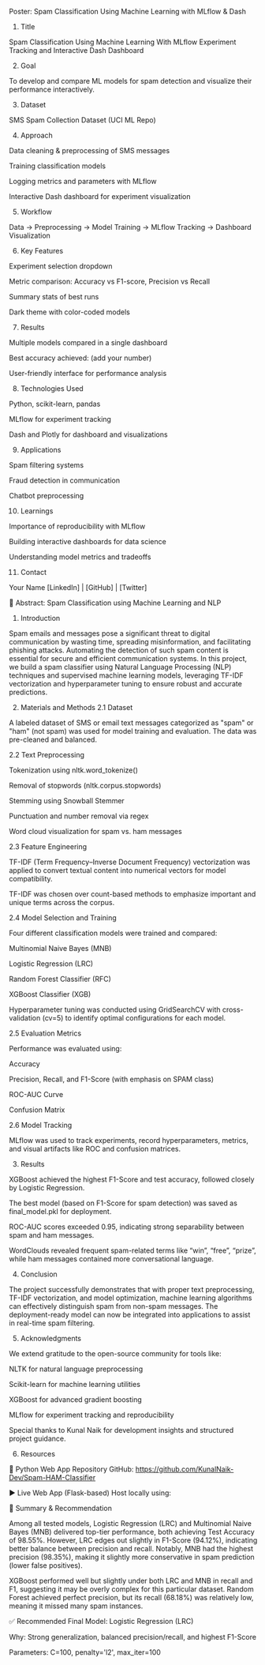 Poster: Spam Classification Using Machine Learning with MLflow & Dash
1. Title

Spam Classification Using Machine Learning
With MLflow Experiment Tracking and Interactive Dash Dashboard

2. Goal

To develop and compare ML models for spam detection and visualize their performance interactively.

3. Dataset

SMS Spam Collection Dataset (UCI ML Repo)

4. Approach

Data cleaning & preprocessing of SMS messages

Training classification models

Logging metrics and parameters with MLflow

Interactive Dash dashboard for experiment visualization

5. Workflow

Data → Preprocessing → Model Training → MLflow Tracking → Dashboard Visualization

6. Key Features

Experiment selection dropdown

Metric comparison: Accuracy vs F1-score, Precision vs Recall

Summary stats of best runs

Dark theme with color-coded models

7. Results

Multiple models compared in a single dashboard

Best accuracy achieved: (add your number)

User-friendly interface for performance analysis

8. Technologies Used

Python, scikit-learn, pandas

MLflow for experiment tracking

Dash and Plotly for dashboard and visualizations

9. Applications

Spam filtering systems

Fraud detection in communication

Chatbot preprocessing

10. Learnings

Importance of reproducibility with MLflow

Building interactive dashboards for data science

Understanding model metrics and tradeoffs

11. Contact

Your Name
[LinkedIn] | [GitHub] | [Twitter]










📄 Abstract: Spam Classification using Machine Learning and NLP
1. Introduction

Spam emails and messages pose a significant threat to digital communication by wasting time, spreading misinformation, and facilitating phishing attacks. Automating the detection of such spam content is essential for secure and efficient communication systems. In this project, we build a spam classifier using Natural Language Processing (NLP) techniques and supervised machine learning models, leveraging TF-IDF vectorization and hyperparameter tuning to ensure robust and accurate predictions.

2. Materials and Methods
2.1 Dataset

A labeled dataset of SMS or email text messages categorized as "spam" or "ham" (not spam) was used for model training and evaluation. The data was pre-cleaned and balanced.

2.2 Text Preprocessing

Tokenization using nltk.word_tokenize()

Removal of stopwords (nltk.corpus.stopwords)

Stemming using Snowball Stemmer

Punctuation and number removal via regex

Word cloud visualization for spam vs. ham messages

2.3 Feature Engineering

TF-IDF (Term Frequency–Inverse Document Frequency) vectorization was applied to convert textual content into numerical vectors for model compatibility.

TF-IDF was chosen over count-based methods to emphasize important and unique terms across the corpus.

2.4 Model Selection and Training

Four different classification models were trained and compared:

Multinomial Naive Bayes (MNB)

Logistic Regression (LRC)

Random Forest Classifier (RFC)

XGBoost Classifier (XGB)

Hyperparameter tuning was conducted using GridSearchCV with cross-validation (cv=5) to identify optimal configurations for each model.

2.5 Evaluation Metrics

Performance was evaluated using:

Accuracy

Precision, Recall, and F1-Score (with emphasis on SPAM class)

ROC-AUC Curve

Confusion Matrix

2.6 Model Tracking

MLflow was used to track experiments, record hyperparameters, metrics, and visual artifacts like ROC and confusion matrices.

3. Results

XGBoost achieved the highest F1-Score and test accuracy, followed closely by Logistic Regression.

The best model (based on F1-Score for spam detection) was saved as final_model.pkl for deployment.

ROC-AUC scores exceeded 0.95, indicating strong separability between spam and ham messages.

WordClouds revealed frequent spam-related terms like “win”, “free”, “prize”, while ham messages contained more conversational language.

4. Conclusion

The project successfully demonstrates that with proper text preprocessing, TF-IDF vectorization, and model optimization, machine learning algorithms can effectively distinguish spam from non-spam messages. The deployment-ready model can now be integrated into applications to assist in real-time spam filtering.

5. Acknowledgments

We extend gratitude to the open-source community for tools like:

NLTK for natural language preprocessing

Scikit-learn for machine learning utilities

XGBoost for advanced gradient boosting

MLflow for experiment tracking and reproducibility

Special thanks to Kunal Naik
 for development insights and structured project guidance.

6. Resources

🔗 Python Web App Repository
GitHub: https://github.com/KunalNaik-Dev/Spam-HAM-Classifier

▶️ Live Web App (Flask-based)
Host locally using:






📌 Summary & Recommendation

Among all tested models, Logistic Regression (LRC) and Multinomial Naive Bayes (MNB) delivered top-tier performance, both achieving Test Accuracy of 98.55%. However, LRC edges out slightly in F1-Score (94.12%), indicating better balance between precision and recall. Notably, MNB had the highest precision (98.35%), making it slightly more conservative in spam prediction (lower false positives).

XGBoost performed well but slightly under both LRC and MNB in recall and F1, suggesting it may be overly complex for this particular dataset. Random Forest achieved perfect precision, but its recall (68.18%) was relatively low, meaning it missed many spam instances.

✅ Recommended Final Model: Logistic Regression (LRC)

Why: Strong generalization, balanced precision/recall, and highest F1-Score

Parameters: C=100, penalty='l2', max_iter=100